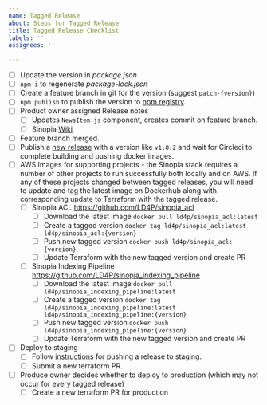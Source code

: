 ```yaml
---
name: Tagged Release
about: Steps for Tagged Release
title: Tagged Release Checklist
labels: ''
assignees: ''

---
```


- [ ] Update the version in *package.json*
- [ ] `npm i` to regenerate *package-lock.json*
- [ ] Create a feature branch in git for the version (suggest `patch-{version}`)
- [ ] `npm publish` to publish the version to [npm registry](https://npmjs.com).
- [ ] Product owner assigned Release notes
  - [ ] Updates `NewsItem.js` component, creates commit on feature branch.
  - [ ] Sinopia [Wiki](https://github.com/LD4P/sinopia/wiki/Latest-Release,-What's-Next)
- [ ] Feature branch merged.
- [ ] Publish a [new release](https://github.com/LD4P/sinopia_editor/releases/new) with a version like `v1.0.2` and wait for Circleci to complete building and pushing docker images.
- [ ] AWS Images for supporting projects - the Sinopia stack requires
  a number of other projects to run successfully both locally and on AWS. If any of
  these projects changed between tagged releases, you will need to update and tag the
  latest image on Dockerhub along with corresponding update to Terraform with the tagged
  release.
  - [ ] Sinopia ACL https://github.com/LD4P/sinopia_acl
    - [ ] Download the latest image `docker pull ld4p/sinopia_acl:latest`
    - [ ] Create a tagged version `docker tag ld4p/sinopia_acl:latest ld4p/sinopia_acl:{version}`
    - [ ] Push new tagged version `docker push ld4p/sinopia_acl:{version}`
    - [ ] Update Terraform with the new tagged version and create PR
  - [ ] Sinopia Indexing Pipeline https://github.com/LD4P/sinopia_indexing_pipeline
    - [ ] Download the latest image `docker pull ld4p/sinopia_indexing_pipeline:latest`
    - [ ] Create a tagged version `docker tag ld4p/sinopia_indexing_pipeline:latest ld4p/sinopia_indexing_pipeline:{version}`
    - [ ] Push new tagged version `docker push ld4p/sinopia_indexing_pipeline:{version}`
    - [ ] Update Terraform with the new tagged version and create PR
- [ ] Deploy to staging
  - [ ] Follow [instructions](https://github.com/sul-dlss/terraform-aws/tree/master/organizations/staging/sinopia#deploying-a-release-to-staging) for pushing a release to staging.
  - [ ] Submit a new terraform PR.
- [ ] Produce owner decides whether to deploy to production (which may not occur for every tagged release)
  - [ ] Create a new terraform PR for production
